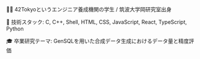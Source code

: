 👨‍🎓 42Tokyoというエンジニア養成機関の学生 / 筑波大学岡研究室出身

🔧 技術スタック: C, C++, Shell, HTML, CSS, JavaScript, React, TypeScript, Python

🎓 卒業研究テーマ: GenSQLを用いた合成データ生成におけるデータ量と精度評価


<!--
**acta0724/acta0724** is a ✨ _special_ ✨ repository because its `README.md` (this file) appears on your GitHub profile.

Here are some ideas to get you started:

- 🔭 I’m currently working on ...
- 🌱 I’m currently learning ...
- 👯 I’m looking to collaborate on ...
- 🤔 I’m looking for help with ...
- 💬 Ask me about ...
- 📫 How to reach me: ...
- 😄 Pronouns: ...
- ⚡ Fun fact: ...
-->
